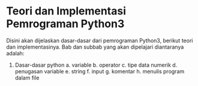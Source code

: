 # Teori dan Implementasi Pemrograman Python3 
Disini akan dijelaskan dasar-dasar dari pemrograman Python3, berikut teori dan implementasinya.
Bab dan subbab yang akan dipelajari diantaranya adalah:
1. Dasar-dasar python 
   a. variable
   b. operator
   c. tipe data numerik
   d. penugasan variable
   e. string
   f. input
   g. komentar
   h. menulis program dalam file
 
